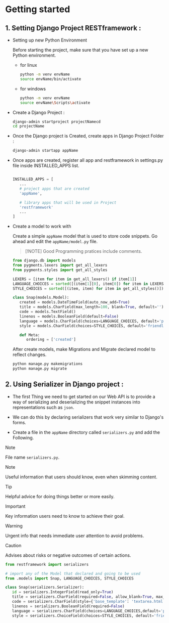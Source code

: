 # Getting started

## 1. **Setting Django Project RESTframework :**

   * Setting up new Python Environment

      Before starting the project, make sure that you have set up a new Python environment. 

      - for linux
         ```bash
         python -m venv envName
         source envName/bin/activate
         ```

      - for windows
         ```bash
         python -m venv envName
         source envName\Scripts\activate
         ```

   * Create a Django Project :

      ```bash
      django-admin startproject projectNamecd
      cd projectName
      ```

   * Once the Django project is Created, create apps in Django Project Folder :

      ```bash
      django-admin startapp appName
      ```

   * Once apps are created, register all app and restframework in settings.py file inside INSTALLED_APPS list.

      ```py

      INSTALLED_APPS = [
         ...
         # project apps that are created
         'appName',

         # library apps that will be used in Project
         'restframework'
         ...
      ]
      ```
   * Create a model to work with

      Create a simple `appName` model that is used to store code snippets. Go ahead and edit the `appName/model.py` file.
      
      > [!NOTE] Good Programming pratices include comments.

      ```py
      from django.db import models
      from pygments.lexers import get_all_lexers
      from pygments.styles import get_all_styles

      LEXERS = [item for item in get_all_lexers() if item[1]]
      LANGUAGE_CHOICES = sorted([(item[1][0], item[0]) for item in LEXERS])
      STYLE_CHOICES = sorted([(item, item) for item in get_all_styles()])

      class Snap(models.Model):
         created = models.DateTimeField(auto_now_add=True)
         title = models.CharField(max_length=100, blank=True, default='')
         code = models.TextField()
         linenos = models.BooleanField(default=False)
         language = models.CharField(choices=LANGUAGE_CHOICES, default='python', max_length=100)
         style = models.CharField(choices=STYLE_CHOICES, default='friendly', max_length=100)

         def Meta:
            ordering = ['created']
      ```

      After create models, make Migrations and Migrate declared model to reflect changes.

      ```bash
      python manage.py makemigrations
      python manage.py migrate
      ```

## 2. **Using Serializer in Django project :**

   -  The first Thing we need to get started on our Web API is to provide a way of serializing and deserializing the snippet instances into representations such as `json`.

   -  We can do this by declaring serializers that work very similar to Django's forms.
   -  Create a file in the `appName` directory called `serializers.py` and add the Following.

   > [!NOTE]
   > File name `serializers.py`.

   > [!NOTE]
   > Useful information that users should know, even when skimming content.

   > [!TIP]
   > Helpful advice for doing things better or more easily.

   > [!IMPORTANT]
   > Key information users need to know to achieve their goal.

   > [!WARNING]
   > Urgent info that needs immediate user attention to avoid problems.

   > [!CAUTION]
   > Advises about risks or negative outcomes of certain actions.
   
   ```py 
   from restframework import serializers
   
   # import any of the Model that declared and going to be used
   from .models import Snap, LANGUAGE_CHOICES, STYLE_CHOICES

   class Snap(serializers.Serializer):
      id = serializers.IntegerField(read_only=True)
      title = serializers.CharField(required=False, allow_blank=True, max_length=100)
      code = serializers.CharField(style={'base_template': 'textarea.html'})
      linenos = serializers.BooleanField(required=False)
      language = serializers.CharField(choices=LANGUAGE_CHOICES,default='python',max_length=100)
      style = serializers.ChoiceField(choices=STYLE_CHOICES, default='friendly')
   ```

